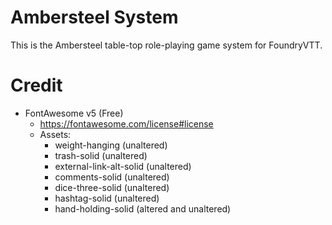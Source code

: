 # Ambersteel System

This is the Ambersteel table-top role-playing game system for FoundryVTT. 

# Credit
* FontAwesome v5 (Free)
  * https://fontawesome.com/license#license
  * Assets:
    * weight-hanging (unaltered)
    * trash-solid (unaltered)
    * external-link-alt-solid (unaltered)
    * comments-solid (unaltered)
    * dice-three-solid (unaltered)
    * hashtag-solid (unaltered)
    * hand-holding-solid (altered and unaltered)